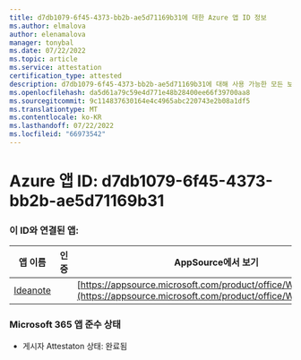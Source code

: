 ```yaml
---
title: d7db1079-6f45-4373-bb2b-ae5d71169b31에 대한 Azure 앱 ID 정보
ms.author: elmalova
author: elenamalova
manager: tonybal
ms.date: 07/22/2022
ms.topic: article
ms.service: attestation
certification_type: attested
description: d7db1079-6f45-4373-bb2b-ae5d71169b31에 대해 사용 가능한 모든 보안 및 규정 준수 정보입니다.
ms.openlocfilehash: da5d61a79c59e4d771e48b28400ee66f39700aa8
ms.sourcegitcommit: 9c114837630164e4c4965abc220743e2b08a1df5
ms.translationtype: MT
ms.contentlocale: ko-KR
ms.lasthandoff: 07/22/2022
ms.locfileid: "66973542"
---
```

# <a name="azure-app-id-d7db1079-6f45-4373-bb2b-ae5d71169b31"></a>Azure 앱 ID: d7db1079-6f45-4373-bb2b-ae5d71169b31


### <a name="apps-associated-with-this-id"></a>이 ID와 연결된 앱:
| **앱 이름** | **인증** | **AppSource에서 보기** |
|--------------|---------------|-----------------------|
| [Ideanote](../forward/WA200003876.md) |  | [https://appsource.microsoft.com/product/office/WA200003876](https://appsource.microsoft.com/product/office/WA200003876) |

### <a name="microsoft-365-app-compliance-status"></a>Microsoft 365 앱 준수 상태
- 게시자 Attestaton 상태: 완료됨
